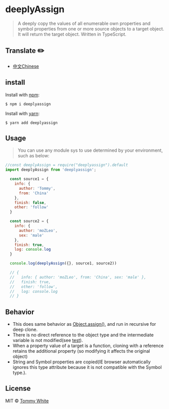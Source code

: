 # deeplyAssign
> A deeply copy the values of all enumerable own properties and symbol properties from one or more source objects to a target object. It will return the target object. Written in TypeScript.

## Translate ✏️
- [中文Chinese](https://github.com/Tommy-White/deeplyAssign/blob/master/README_ZH-CH.md)

## install
Install with [npm](https://www.npmjs.com/):
```
$ npm i deeplyassign
```

Install with [yarn](https://yarnpkg.com/en/):
```
$ yarn add deeplyassign
```

## Usage
> You can use any module sys to use determined by your environment, such as below:

```js
//const deeplyAssign = require("deeplyassign").default
import deeplyAssign from 'deeplyassign';

  const source1 = { 
    info: { 
      author: 'Tommy',
      from: 'China' 
    }, 
    finish: false,
    other: 'follow' 
  }

  const source2 = { 
    info: { 
      author: 'moZLeo', 
      sex: 'male' 
    }, 
    finish: true,
    log: console.log
  }

  console.log(deeplyAssign({}, source1, source2))

  // {
  //   info: { author: 'moZLeo', from: 'China', sex: 'male' },
  //   finish: true,
  //   other: 'follow',
  //   log: console.log
  // }
```

## Behavior
  - This does same behavior as [Object.assign()](https://developer.mozilla.org/en-US/docs/Web/JavaScript/Reference/Global_Objects/Object/assign#Description), and run in recursive for deep clone.
  - There is no direct reference to the object type and the intermediate variable is not modified(see [test](https://github.com/Tommy-White/deeplyAssign/blob/master/__tests__/index.js#L16)).
  - When a property value of a target is a function, cloning with a reference retains the additional property (so modifying it affects the original object) 
  - String and Symbol properties are copied(IE browser automatically ignores this type attribute because it is not compatible with the Symbol type.).

## License
MIT © [Tommy White](https://github.com/Tommy-White)
